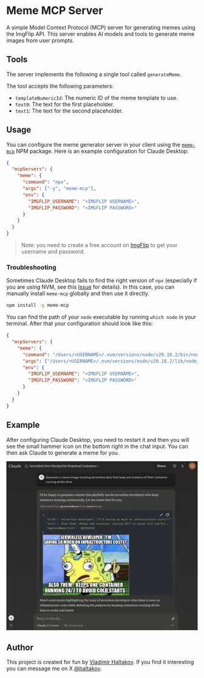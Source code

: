 # Meme MCP Server

A simple Model Context Protocol (MCP) server for generating memes using the ImgFlip API. This server enables AI models and tools to generate meme images from user prompts.

## Tools

The server implements the following a single tool called `generateMeme`.

The tool accepts the following parameters:

- `templateNumericId`: The numeric ID of the meme template to use.
- `text0`: The text for the first placeholder.
- `text1`: The text for the second placeholder.

## Usage

You can configure the meme generator server in your client using the [`meme-mcp`](https://www.npmjs.com/package/meme-mcp) NPM package. Here is an example configuration for Claude Desktop:

```json
{
  "mcpServers": {
    "meme": {
      "command": "npx",
      "args": ["-y", "meme-mcp"],
      "env": {
        "IMGFLIP_USERNAME": "<IMGFLIP USERNAME>",
        "IMGFLIP_PASSWORD": "<IMGFLIP PASSWORD>"
      }
    }
  }
}
```

> Note: you need to create a free account on [ImgFlip](https://imgflip.com/signup) to get your username and password.

### Troubleshooting

Sometimes Claude Desktop fails to find the right version of `npx` (especially if you are using NVM, see this [Issue](https://github.com/modelcontextprotocol/servers/issues/64) for details). In this case, you can manually install `meme-mcp` globally and then use it directly.

```bash
npm install -g meme-mcp
```

You can find the path of your `node` executable by running `which node` in your terminal. After that your configuration should look like this:

```json
{
  "mcpServers": {
    "meme": {
      "command": "/Users/<USERNAME>/.nvm/versions/node/v20.18.2/bin/node",
      "args": ["/Users/<USERNAME>/.nvm/versions/node/v20.18.2/lib/node_modules/meme-mcp/dist/index.js"],
      "env": {
        "IMGFLIP_USERNAME": "<IMGFLIP USERNAME>",
        "IMGFLIP_PASSWORD": "<IMGFLIP PASSWORD>"
      }
    }
  }
}
```

## Example

After configuring Claude Desktop, you need to restart it and then you will see the small hammer icon on the bottom right in the chat input. You can then ask Claude to generate a meme for you.

![Claude Desktop with meme server configured](./docs/claude-desktop-meme-example.png)

## Author

This project is created for fun by [Vladimir Haltakov](https://haltakov.net). If you find it interesting you can message me on X [@haltakov](https://x.com/haltakov).

